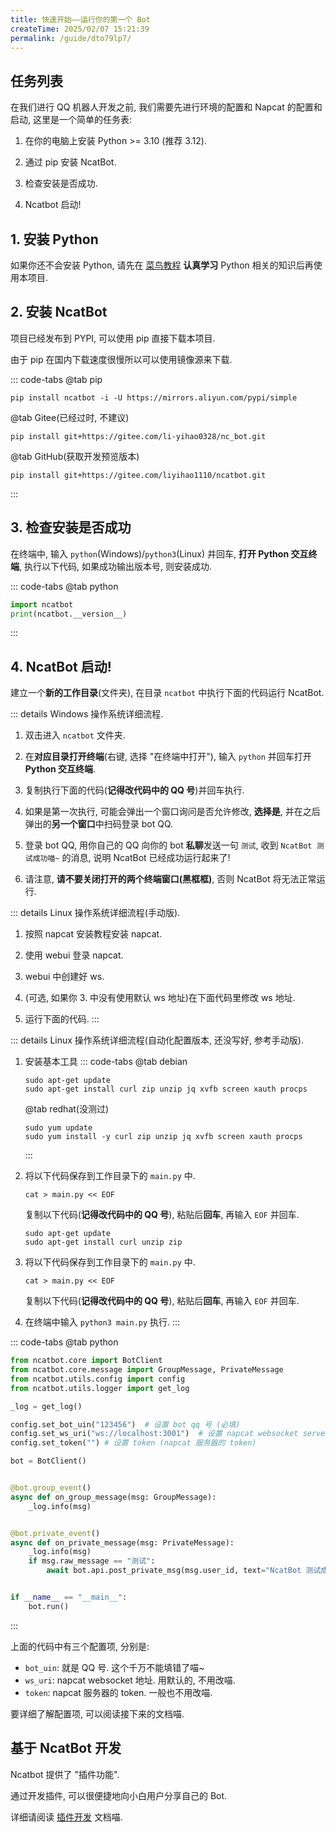 ```yaml
---
title: 快速开始——运行你的第一个 Bot
createTime: 2025/02/07 15:21:39
permalink: /guide/dto79lp7/
---
```


## 任务列表

在我们进行 QQ 机器人开发之前, 我们需要先进行环境的配置和 Napcat 的配置和启动, 这里是一个简单的任务表:

1. 在你的电脑上安装 Python >= 3.10 (推荐 3.12).

2. 通过 pip 安装 NcatBot.

3. 检查安装是否成功.

4. Ncatbot 启动!

## 1. 安装 Python

如果你还不会安装 Python, 请先在 [菜鸟教程](https://www.runoob.com/python/python-tutorial.html) **认真学习** Python 相关的知识后再使用本项目.

## 2. 安装 NcatBot

项目已经发布到 PYPI, 可以使用 pip 直接下载本项目.

由于 pip 在国内下载速度很慢所以可以使用镜像源来下载.

::: code-tabs
@tab pip
```shell
pip install ncatbot -i -U https://mirrors.aliyun.com/pypi/simple
```

@tab Gitee(已经过时, 不建议)
```shell
pip install git+https://gitee.com/li-yihao0328/nc_bot.git
```

@tab GitHub(获取开发预览版本)
```shell
pip install git+https://gitee.com/liyihao1110/ncatbot.git
```
:::

## 3. 检查安装是否成功

在终端中, 输入 `python`(Windows)/`python3`(Linux) 并回车, **打开 Python 交互终端**, 执行以下代码, 如果成功输出版本号, 则安装成功.

::: code-tabs
@tab python
```python
import ncatbot
print(ncatbot.__version__)
```
:::

## 4. NcatBot 启动!


建立一个**新的工作目录**(文件夹), 在目录 `ncatbot` 中执行下面的代码运行 NcatBot.

::: details Windows 操作系统详细流程.

1. 双击进入 `ncatbot` 文件夹.

2. 在**对应目录打开终端**(右键, 选择 "在终端中打开"), 输入 `python` 并回车打开 **Python 交互终端**.

3. 复制执行下面的代码(**记得改代码中的 QQ 号**)并回车执行.

4. 如果是第一次执行, 可能会弹出一个窗口询问是否允许修改, **选择是**, 并在之后弹出的**另一个窗口**中扫码登录 bot QQ.

5. 登录 bot QQ, 用你自己的 QQ 向你的 bot **私聊**发送一句 `测试`, 收到 `NcatBot 测试成功喵~` 的消息, 说明 NcatBot 已经成功运行起来了!

6. 请注意, **请不要关闭打开的两个终端窗口(黑框框)**, 否则 NcatBot 将无法正常运行.

::: details Linux 操作系统详细流程(手动版).
1. 按照 napcat 安装教程安装 napcat.

2. 使用 webui 登录 napcat.

3. webui 中创建好 ws.

4. (可选, 如果你 3. 中没有使用默认 ws 地址)在下面代码里修改 ws 地址. 

5. 运行下面的代码.
:::

::: details Linux 操作系统详细流程(自动化配置版本, 还没写好, 参考手动版).

1. 安装基本工具
   ::: code-tabs
   @tab debian
   ```shell
   sudo apt-get update
   sudo apt-get install curl zip unzip jq xvfb screen xauth procps
   ```
   @tab redhat(没测过)
   ```shell
   sudo yum update
   sudo yum install -y curl zip unzip jq xvfb screen xauth procps
   ```
   :::
2. 将以下代码保存到工作目录下的 `main.py` 中.
   ```shell
   cat > main.py << EOF
   ```
   复制以下代码(**记得改代码中的 QQ 号**), 粘贴后**回车**, 再输入 `EOF` 并回车.
   ```shell
   sudo apt-get update
   sudo apt-get install curl unzip zip 
   ```
3. 将以下代码保存到工作目录下的 `main.py` 中.
   ```shell
   cat > main.py << EOF
   ```
   复制以下代码(**记得改代码中的 QQ 号**), 粘贴后**回车**, 再输入 `EOF` 并回车.

4. 在终端中输入 `python3 main.py` 执行.
:::

::: code-tabs
@tab python
```python
from ncatbot.core import BotClient
from ncatbot.core.message import GroupMessage, PrivateMessage
from ncatbot.utils.config import config
from ncatbot.utils.logger import get_log

_log = get_log()

config.set_bot_uin("123456")  # 设置 bot qq 号 (必填)
config.set_ws_uri("ws://localhost:3001")  # 设置 napcat websocket server 地址
config.set_token("") # 设置 token (napcat 服务器的 token)

bot = BotClient()


@bot.group_event()
async def on_group_message(msg: GroupMessage):
    _log.info(msg)


@bot.private_event()
async def on_private_message(msg: PrivateMessage):
    _log.info(msg)
    if msg.raw_message == "测试":
        await bot.api.post_private_msg(msg.user_id, text="NcatBot 测试成功喵~")


if __name__ == "__main__":
    bot.run()
```
:::

上面的代码中有三个配置项, 分别是:
  - `bot_uin`: 就是 QQ 号. 这个千万不能填错了喵~
  - `ws_uri`: napcat websocket 地址. 用默认的, 不用改喵.
  - `token`: napcat 服务器的 token. 一般也不用改喵.

要详细了解配置项, 可以阅读接下来的文档喵.

## 基于 NcatBot 开发

Ncatbot 提供了 "插件功能". 

通过开发插件, 可以很便捷地向小白用户分享自己的 Bot.

详细请阅读 [插件开发](../6.%20开发%20NcatBot%20插件/1.%20了解%20NcatBot%20插件.md) 文档喵.





